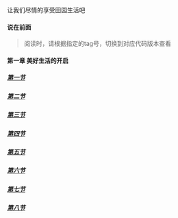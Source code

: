 让我们尽情的享受田园生活吧


#### 说在前面

> 阅读时，请根据指定的tag号，切换到对应代码版本查看  

#### 第一章 美好生活的开启
##### [第一节](https://github.com/bxxfighting/rurality/blob/master/how/to/do/1.md)  
##### [第二节](https://github.com/bxxfighting/rurality/blob/master/how/to/do/2.md)  
##### [第三节](https://github.com/bxxfighting/rurality/blob/master/how/to/do/3.md)  
##### [第四节](https://github.com/bxxfighting/rurality/blob/master/how/to/do/4.md)  
##### [第五节](https://github.com/bxxfighting/rurality/blob/master/how/to/do/5.md)  
##### [第六节](https://github.com/bxxfighting/rurality/blob/master/how/to/do/6.md)  
##### [第七节](https://github.com/bxxfighting/rurality/blob/master/how/to/do/7.md)  
##### [第八节](https://github.com/bxxfighting/rurality/blob/master/how/to/do/8.md)  
